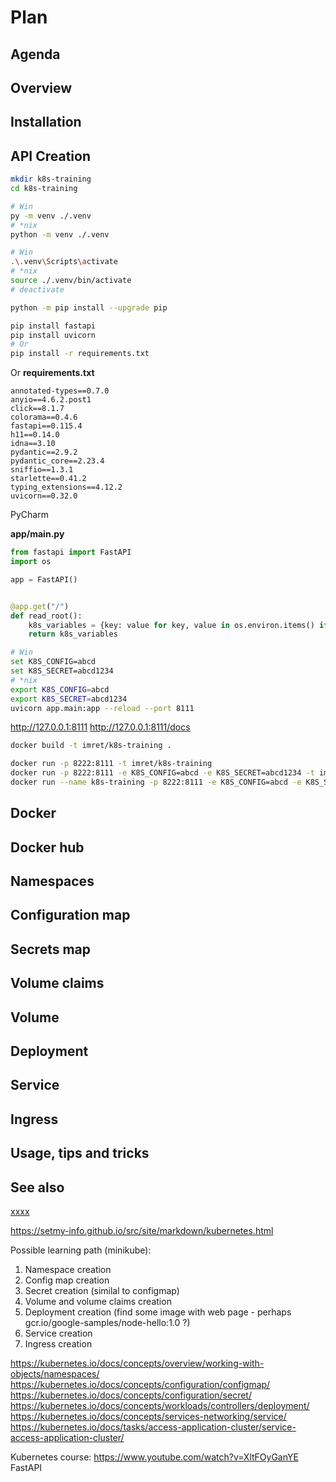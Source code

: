 # Plan

## Agenda

## Overview

## Installation

## API Creation

```sh
mkdir k8s-training
cd k8s-training

# Win
py -m venv ./.venv
# *nix
python -m venv ./.venv

# Win
.\.venv\Scripts\activate
# *nix
source ./.venv/bin/activate
# deactivate

python -m pip install --upgrade pip

pip install fastapi
pip install uvicorn
# Or
pip install -r requirements.txt
```

Or **requirements.txt**

```text
annotated-types==0.7.0
anyio==4.6.2.post1
click==8.1.7
colorama==0.4.6
fastapi==0.115.4
h11==0.14.0
idna==3.10
pydantic==2.9.2
pydantic_core==2.23.4
sniffio==1.3.1
starlette==0.41.2
typing_extensions==4.12.2
uvicorn==0.32.0
```

PyCharm

**app/main.py**

```python
from fastapi import FastAPI
import os

app = FastAPI()


@app.get("/")
def read_root():
    k8s_variables = {key: value for key, value in os.environ.items() if key.startswith("K8S")}
    return k8s_variables

```

```sh
# Win
set K8S_CONFIG=abcd
set K8S_SECRET=abcd1234
# *nix
export K8S_CONFIG=abcd
export K8S_SECRET=abcd1234
uvicorn app.main:app --reload --port 8111
```

http://127.0.0.1:8111
http://127.0.0.1:8111/docs

```sh
docker build -t imret/k8s-training .
```

```sh
docker run -p 8222:8111 -t imret/k8s-training
docker run -p 8222:8111 -e K8S_CONFIG=abcd -e K8S_SECRET=abcd1234 -t imret/k8s-training
docker run --name k8s-training -p 8222:8111 -e K8S_CONFIG=abcd -e K8S_SECRET=abcd1234 -t imret/k8s-training
```

## Docker

## Docker hub

## Namespaces

## Configuration map

## Secrets map

## Volume claims

## Volume

## Deployment

## Service

## Ingress

## Usage, tips and tricks

## See also

[xxxx](http://yyyyy)

https://setmy-info.github.io/src/site/markdown/kubernetes.html

Possible learning path (minikube):

1) Namespace creation
2) Config map creation
3) Secret creation (similal to configmap)
4) Volume and volume claims creation
5) Deployment creation (find some image with web page - perhaps gcr.io/google-samples/node-hello:1.0 ?)
6) Service creation
7) Ingress creation

https://kubernetes.io/docs/concepts/overview/working-with-objects/namespaces/
https://kubernetes.io/docs/concepts/configuration/configmap/
https://kubernetes.io/docs/concepts/configuration/secret/
https://kubernetes.io/docs/concepts/workloads/controllers/deployment/
https://kubernetes.io/docs/concepts/services-networking/service/
https://kubernetes.io/docs/tasks/access-application-cluster/service-access-application-cluster/


Kubernetes course:
https://www.youtube.com/watch?v=XltFOyGanYE
FastAPI
